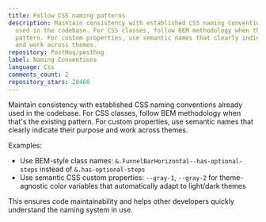 ```yaml
---
title: Follow CSS naming patterns
description: Maintain consistency with established CSS naming conventions already
  used in the codebase. For CSS classes, follow BEM methodology when that's the existing
  pattern. For custom properties, use semantic names that clearly indicate their purpose
  and work across themes.
repository: PostHog/posthog
label: Naming Conventions
language: Css
comments_count: 2
repository_stars: 28460
---
```


Maintain consistency with established CSS naming conventions already used in the codebase. For CSS classes, follow BEM methodology when that's the existing pattern. For custom properties, use semantic names that clearly indicate their purpose and work across themes.

Examples:
- Use BEM-style class names: `&.FunnelBarHorizontal--has-optional-steps` instead of `&.has-optional-steps`
- Use semantic CSS custom properties: `--gray-1`, `--gray-2` for theme-agnostic color variables that automatically adapt to light/dark themes

This ensures code maintainability and helps other developers quickly understand the naming system in use.